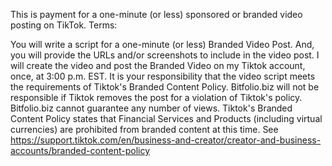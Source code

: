 This is payment for a one-minute (or less) sponsored or branded video posting on TikTok.
Terms:

You will write a script for a one-minute (or less) Branded Video Post. And, you will provide the URLs and/or screenshots to include in the video post.
I will create the video and post the Branded Video on my Tiktok account, once, at 3:00 p.m. EST.
It is your responsibility that the video script meets the requirements of Tiktok's Branded Content Policy. 
Bitfolio.biz will not be responsible if Tiktok removes the post for a violation of Tiktok's policy.
Bitfolio.biz cannot guarantee any number of views.
Tiktok's Branded Content Policy states that Financial Services and Products (including virtual currencies) are prohibited from branded content at this time. See  https://support.tiktok.com/en/business-and-creator/creator-and-business-accounts/branded-content-policy
